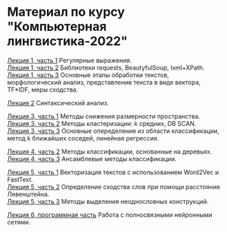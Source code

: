 # Материал по курсу "Компьютерная лингвистика-2022"

[Лекция 1, часть 1](https://github.com/klyshinsky/NLP_VVSU_2022/blob/main/Lecture_20220411_1_regexp.ipynb) Регулярные выражения.  
[Лекция 1, часть 2](https://github.com/klyshinsky/NLP_VVSU_2022/blob/main/Lecture_20220411_2_requests.ipynb) Библиотеки requests, BeautyfulSoup, lxml+XPath.  
[Лекция 1, часть 3](https://github.com/klyshinsky/NLP_VVSU_2022/blob/main/Lecture_20220411_3_text_processing.ipynb) Основные этапы обработки текстов, морфологический анализ, представление текста в виде вектора, TF*IDF, меры сходства. 

[Лекция 2](https://github.com/klyshinsky/NLP_VVSU_2022/blob/main/Lecture_20220418_Parser.ipynb) Синтаксический анализ.  

[Лекция 3, часть 1](https://github.com/klyshinsky/NLP_VVSU_2022/blob/main/Lecture_20220419_1_Reduce_space.ipynb) Методы снижения размерности пространства.  
[Лекция 3, часть 2](https://github.com/klyshinsky/NLP_VVSU_2022/blob/main/Lecture_20220419_2_Clustering.ipynb) Методы кластеризации: k средних, DB SCAN.  
[Лекция 3, часть 3](https://github.com/klyshinsky/NLP_VVSU_2022/blob/main/Lecture_20220419_3_Classification.ipynb) Основные опеределения из области классификации, метод k ближайших соседей, линейная регрессия. 

[Лекция 4, часть 2](https://github.com/klyshinsky/NLP_VVSU_2022/blob/main/Lecture_20220425_2_DecisionTrees.ipynb) Методы классификации, основанные на деревьях.  
[Лекция 4, часть 3](https://github.com/klyshinsky/NLP_VVSU_2022/blob/main/Lecture_20220425_3_Ensamble.ipynb) Ансамблевые методы классификации. 

[Лекция 5, часть 1](https://github.com/klyshinsky/NLP_VVSU_2022/blob/main/Lecture_20220427_1-W2V.ipynb) Векторизация текстов с использованием Word2Vec и FastText.  
[Лекция 5, часть 2](https://github.com/klyshinsky/NLP_VVSU_2022/blob/main/Lecture_20220427_2-Levenstein.ipynb) Определение сходства слов при помощи расстояния Левенштейна.  
[Лекция 5, часть 3](https://github.com/klyshinsky/NLP_VVSU_2022/blob/main/Lecture_20220427_3-Collocations.ipynb) Методы выделения неоднословных конструкций. 
 
[Лекция 6, программная часть](https://github.com/klyshinsky/NLP_VVSU_2022/blob/main/Lecture_20220504_Neural_Networks_Dense_CNN_RNN.ipynb) Работа с полносвязными нейронными сетями.

